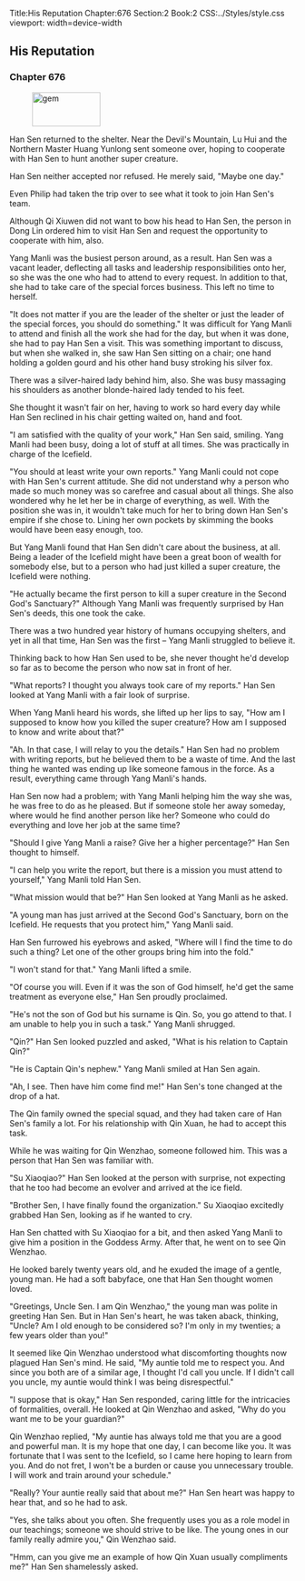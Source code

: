 Title:His Reputation 
Chapter:676 
Section:2 
Book:2 
CSS:../Styles/style.css 
viewport: width=device-width
  
## His Reputation
### Chapter 676
  
<figure>
	<img src="../Images/gem.gif" alt="gem" id="gem" width="120" height="60" />
</figure>
  

  
Han Sen returned to the shelter. Near the Devil's Mountain, Lu Hui and the Northern Master Huang Yunlong sent someone over, hoping to cooperate with Han Sen to hunt another super creature.

Han Sen neither accepted nor refused. He merely said, "Maybe one day."

Even Philip had taken the trip over to see what it took to join Han Sen's team.

Although Qi Xiuwen did not want to bow his head to Han Sen, the person in Dong Lin ordered him to visit Han Sen and request the opportunity to cooperate with him, also.

Yang Manli was the busiest person around, as a result. Han Sen was a vacant leader, deflecting all tasks and leadership responsibilities onto her, so she was the one who had to attend to every request. In addition to that, she had to take care of the special forces business. This left no time to herself.

"It does not matter if you are the leader of the shelter or just the leader of the special forces, you should do something." It was difficult for Yang Manli to attend and finish all the work she had for the day, but when it was done, she had to pay Han Sen a visit. This was something important to discuss, but when she walked in, she saw Han Sen sitting on a chair; one hand holding a golden gourd and his other hand busy stroking his silver fox.

There was a silver-haired lady behind him, also. She was busy massaging his shoulders as another blonde-haired lady tended to his feet.

She thought it wasn't fair on her, having to work so hard every day while Han Sen reclined in his chair getting waited on, hand and foot.

"I am satisfied with the quality of your work," Han Sen said, smiling. Yang Manli had been busy, doing a lot of stuff at all times. She was practically in charge of the Icefield.

"You should at least write your own reports." Yang Manli could not cope with Han Sen's current attitude. She did not understand why a person who made so much money was so carefree and casual about all things. She also wondered why he let her be in charge of everything, as well. With the position she was in, it wouldn't take much for her to bring down Han Sen's empire if she chose to. Lining her own pockets by skimming the books would have been easy enough, too.

But Yang Manli found that Han Sen didn't care about the business, at all. Being a leader of the Icefield might have been a great boon of wealth for somebody else, but to a person who had just killed a super creature, the Icefield were nothing.

"He actually became the first person to kill a super creature in the Second God's Sanctuary?" Although Yang Manli was frequently surprised by Han Sen's deeds, this one took the cake.

There was a two hundred year history of humans occupying shelters, and yet in all that time, Han Sen was the first – Yang Manli struggled to believe it.

Thinking back to how Han Sen used to be, she never thought he'd develop so far as to become the person who now sat in front of her.

"What reports? I thought you always took care of my reports." Han Sen looked at Yang Manli with a fair look of surprise.

When Yang Manli heard his words, she lifted up her lips to say, "How am I supposed to know how you killed the super creature? How am I supposed to know and write about that?"

"Ah. In that case, I will relay to you the details." Han Sen had no problem with writing reports, but he believed them to be a waste of time. And the last thing he wanted was ending up like someone famous in the force. As a result, everything came through Yang Manli's hands.

Han Sen now had a problem; with Yang Manli helping him the way she was, he was free to do as he pleased. But if someone stole her away someday, where would he find another person like her? Someone who could do everything and love her job at the same time?

"Should I give Yang Manli a raise? Give her a higher percentage?" Han Sen thought to himself.

"I can help you write the report, but there is a mission you must attend to yourself," Yang Manli told Han Sen.

"What mission would that be?" Han Sen looked at Yang Manli as he asked.

"A young man has just arrived at the Second God's Sanctuary, born on the Icefield. He requests that you protect him," Yang Manli said.

Han Sen furrowed his eyebrows and asked, "Where will I find the time to do such a thing? Let one of the other groups bring him into the fold."

"I won't stand for that." Yang Manli lifted a smile.

"Of course you will. Even if it was the son of God himself, he'd get the same treatment as everyone else," Han Sen proudly proclaimed.

"He's not the son of God but his surname is Qin. So, you go attend to that. I am unable to help you in such a task." Yang Manli shrugged.

"Qin?" Han Sen looked puzzled and asked, "What is his relation to Captain Qin?"

"He is Captain Qin's nephew." Yang Manli smiled at Han Sen again.

"Ah, I see. Then have him come find me!" Han Sen's tone changed at the drop of a hat.

The Qin family owned the special squad, and they had taken care of Han Sen's family a lot. For his relationship with Qin Xuan, he had to accept this task.

While he was waiting for Qin Wenzhao, someone followed him. This was a person that Han Sen was familiar with.

"Su Xiaoqiao?" Han Sen looked at the person with surprise, not expecting that he too had become an evolver and arrived at the ice field.

"Brother Sen, I have finally found the organization." Su Xiaoqiao excitedly grabbed Han Sen, looking as if he wanted to cry.

Han Sen chatted with Su Xiaoqiao for a bit, and then asked Yang Manli to give him a position in the Goddess Army. After that, he went on to see Qin Wenzhao.

He looked barely twenty years old, and he exuded the image of a gentle, young man. He had a soft babyface, one that Han Sen thought women loved.

"Greetings, Uncle Sen. I am Qin Wenzhao," the young man was polite in greeting Han Sen. But in Han Sen's heart, he was taken aback, thinking, "Uncle? Am I old enough to be considered so? I'm only in my twenties; a few years older than you!"

It seemed like Qin Wenzhao understood what discomforting thoughts now plagued Han Sen's mind. He said, "My auntie told me to respect you. And since you both are of a similar age, I thought I'd call you uncle. If I didn't call you uncle, my auntie would think I was being disrespectful."

"I suppose that is okay," Han Sen responded, caring little for the intricacies of formalities, overall. He looked at Qin Wenzhao and asked, "Why do you want me to be your guardian?"

Qin Wenzhao replied, "My auntie has always told me that you are a good and powerful man. It is my hope that one day, I can become like you. It was fortunate that I was sent to the Icefield, so I came here hoping to learn from you. And do not fret, I won't be a burden or cause you unnecessary trouble. I will work and train around your schedule."

"Really? Your auntie really said that about me?" Han Sen heart was happy to hear that, and so he had to ask.

"Yes, she talks about you often. She frequently uses you as a role model in our teachings; someone we should strive to be like. The young ones in our family really admire you," Qin Wenzhao said.

"Hmm, can you give me an example of how Qin Xuan usually compliments me?" Han Sen shamelessly asked.